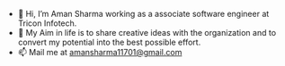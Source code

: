 - 👋 Hi, I’m Aman Sharma working as a associate software engineer at Tricon Infotech.
- 👀 My Aim in life is to share creative ideas with the organization and to convert my potential into the best possible effort.
- 📫 Mail me at amansharma11701@gmail.com

<!---
Aman-Sharma-02/Aman-Sharma-02 is a ✨ special ✨ repository because its `README.md` (this file) appears on your GitHub profile.
You can click the Preview link to take a look at your changes.
--->
